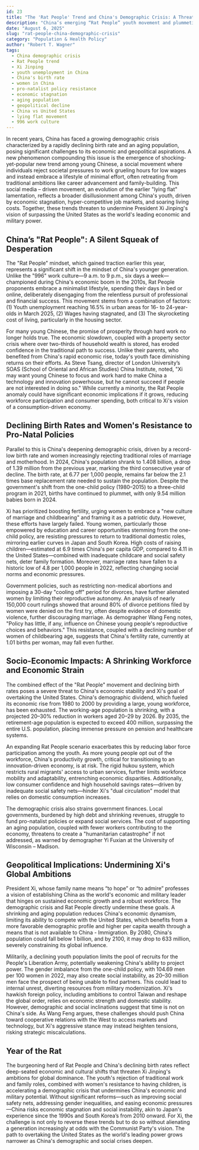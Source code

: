 ```yaml
---
id: 23
title: "The 'Rat People' Trend and China's Demographic Crisis: A Threat to Xi Jinping's Global Ambitions"
description: "China’s emerging “Rat People” youth movement and plummeting birth rates threaten to derail President Xi Jinping’s economic and geopolitical ambitions. This article explores how social disillusionment, gender resistance, and an aging population are creating a demographic time bomb."
date: "August 6, 2025"
slug: "rat-people-china-demographic-crisis"
category: "Population & Health Policy"
author: "Robert T. Wagner"
tags:
  - China demographic crisis
  - Rat People trend
  - Xi Jinping
  - youth unemployment in China
  - China's birth rate
  - women in China
  - pro-natalist policy resistance
  - economic stagnation
  - aging population
  - geopolitical decline
  - China vs United States
  - lying flat movement
  - 996 work culture
---
```


In recent years, China has faced a growing demographic crisis characterized by a rapidly declining birth rate and an aging population, posing significant challenges to its economic and geopolitical aspirations. A new phenomenon compounding this issue is the emergence of shocking-yet-popular new trend among young Chinese, a social movement where individuals reject societal pressures to work grueling hours for low wages and instead embrace a lifestyle of minimal effort, often retreating from traditional ambitions like career advancement and family-building. This social media – driven movement, an evolution of the earlier "lying flat" lamentation, reflects a broader disillusionment among China's youth, driven by economic stagnation, hyper-competitive job markets, and soaring living costs. Together, these trends threaten to undermine President Xi Jinping's vision of surpassing the United States as the world's leading economic and military power.

## China’s "Rat People": A Silent Squeak of Desperation

The "Rat People" mindset, which gained traction earlier this year, represents a significant shift in the mindset of China's younger generation. Unlike the "996" work culture—9 a.m. to 9 p.m., six days a week—championed during China's economic boom in the 2010s, Rat People proponents embrace a minimalist lifestyle, spending their days in bed or online, deliberately disengaging from the relentless pursuit of professional and financial success. This movement stems from a combination of factors: (1) Youth unemployment reaching 16.5% in urban areas for 16- to 24-year-olds in March 2025, (2) Wages having stagnated, and (3) The skyrocketing cost of living, particularly in the housing sector.

For many young Chinese, the promise of prosperity through hard work no longer holds true. The economic slowdown, coupled with a property sector crisis where over two-thirds of household wealth is stored, has eroded confidence in the traditional path to success. Unlike their parents, who benefited from China's rapid economic rise, today's youth face diminishing returns on their efforts. As Steve Tsang, director of London University’s SOAS (School of Oriental and African Studies) China Institute, noted, "Xi may want young Chinese to focus and work hard to make China a technology and innovation powerhouse, but he cannot succeed if people are not interested in doing so." While currently a minority, the Rat People anomaly could have significant economic implications if it grows, reducing workforce participation and consumer spending, both critical to Xi's vision of a consumption-driven economy.

## Declining Birth Rates and Women's Resistance to Pro-Natal Policies

Parallel to this is China's deepening demographic crisis, driven by a record-low birth rate and women increasingly rejecting traditional roles of marriage and motherhood. In 2024, China's population shrank to 1.408 billion, a drop of 1.39 million from the previous year, marking the third consecutive year of decline. The birth rate, at 6.77 per 1,000 people, remains far below the 2.1 times base replacement rate needed to sustain the population. Despite the government's shift from the one-child policy (1980–2015) to a three-child program in 2021, births have continued to plummet, with only 9.54 million babies born in 2024.

Xi has prioritized boosting fertility, urging women to embrace a "new culture of marriage and childbearing" and framing it as a patriotic duty. However, these efforts have largely failed. Young women, particularly those empowered by education and career opportunities stemming from the one-child policy, are resisting pressures to return to traditional domestic roles, mirroring earlier curves in Japan and South Korea. High costs of raising children—estimated at 6.9 times China's per capita GDP, compared to 4.11 in the United States—combined with inadequate childcare and social safety nets, deter family formation. Moreover, marriage rates have fallen to a historic low of 4.8 per 1,000 people in 2022, reflecting changing social norms and economic pressures.

Government policies, such as restricting non-medical abortions and imposing a 30-day "cooling off" period for divorces, have further alienated women by limiting their reproductive autonomy. An analysis of nearly 150,000 court rulings showed that around 80% of divorce petitions filed by women were denied on the first try, often despite evidence of domestic violence, further discouraging marriage. As demographer Wang Feng notes, "Policy has little, if any, influence on Chinese young people's reproductive choices and behaviors." This resistance, coupled with a declining number of women of childbearing age, suggests that China's fertility rate, currently at 1.01 births per woman, may fall even further.

## Socio-Economic Impacts: A Shrinking Workforce and Economic Strain

The combined effect of the "Rat People" movement and declining birth rates poses a severe threat to China's economic stability and Xi's goal of overtaking the United States. China's demographic dividend, which fueled its economic rise from 1980 to 2000 by providing a large, young workforce, has been exhausted. The working-age population is shrinking, with a projected 20–30% reduction in workers aged 20–29 by 2026. By 2035, the retirement-age population is expected to exceed 400 million, surpassing the entire U.S. population, placing immense pressure on pension and healthcare systems.

An expanding Rat People scenario exacerbates this by reducing labor force participation among the youth. As more young people opt out of the workforce, China's productivity growth, critical for transitioning to an innovation-driven economy, is at risk. The rigid hukou system, which restricts rural migrants' access to urban services, further limits workforce mobility and adaptability, entrenching economic disparities. Additionally, low consumer confidence and high household savings rates—driven by inadequate social safety nets—hinder Xi's "dual circulation" model that relies on domestic consumption increases.

The demographic crisis also strains government finances. Local governments, burdened by high debt and shrinking revenues, struggle to fund pro-natalist policies or expand social services. The cost of supporting an aging population, coupled with fewer workers contributing to the economy, threatens to create a "humanitarian catastrophe" if not addressed, as warned by demographer Yi Fuxian at the University of Wisconsin – Madison.

## Geopolitical Implications: Undermining Xi's Global Ambitions

President Xi, whose family name means “to hope” or “to admire” professes a vision of establishing China as the world's economic and military leader that hinges on sustained economic growth and a robust workforce. The demographic crisis and Rat People directly undermine these goals. A shrinking and aging population reduces China's economic dynamism, limiting its ability to compete with the United States, which benefits from a more favorable demographic profile and higher per capita wealth through a means that is not available to China - Immigration. By 2080, China's population could fall below 1 billion, and by 2100, it may drop to 633 million, severely constraining its global influence.

Militarily, a declining youth population limits the pool of recruits for the People's Liberation Army, potentially weakening China's ability to project power. The gender imbalance from the one-child policy, with 104.69 men per 100 women in 2022, may also create social instability, as 20–30 million men face the prospect of being unable to find partners. This could lead to internal unrest, diverting resources from military modernization.
Xi's hawkish foreign policy, including ambitions to control Taiwan and reshape the global order, relies on economic strength and domestic stability. However, demographic and social inclinations suggest that time is not on China's side. As Wang Feng argues, these challenges should push China toward cooperative relations with the West to access markets and technology, but Xi's aggressive stance may instead heighten tensions, risking strategic miscalculations.

## Year of the Rat

The burgeoning herd of Rat People and China's declining birth rates reflect deep-seated economic and cultural shifts that threaten Xi Jinping's ambitions for global dominance. The youth's rejection of traditional work and family roles, combined with women's resistance to having children, is accelerating a demographic crisis that undermines China's economic and military potential. Without significant reforms—such as improving social safety nets, addressing gender inequalities, and easing economic pressures—China risks economic stagnation and social instability, akin to Japan's experience since the 1990s and South Korea’s from 2010 onward. For Xi, the challenge is not only to reverse these trends but to do so without alienating a generation increasingly at odds with the Communist Party's vision. The path to overtaking the United States as the world's leading power grows narrower as China's demographic and social crises deepen.
